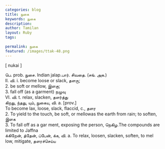 ```yaml
---
categories: blog
title: நுகை
keywords: நுகை
description: 
author: Tamilan
layout: Ruby
tags: 
 
permalink: நுகை
featured: /images/ttak-48.png
---
```

  
[ nukai ]  
  
பெ. prob. நுசை. Indian jalap.பார். சிவதை. (சங். அக.)  
II. வி. i. become loose or slack, தளரு;  
2. be soft or mellow, இளகு;  
3. fall off (as a garment) நழுவு  
VI. வி. t. relax, slacken, தளர்த்து  
கிறது, ந்தது, யும், நுகைய, வி. a. [prov.]  
To become lax, loose, slack, flaccid, c., தளர  
2. To yield to the touch, be soft, or mellowas the earth from rain; to soften, இளக  
3. To fall off as a gar ment, exposing the person, நெகிழ.The compounds are limited to Jaffna  
க்கிறேன், த்தேன், ப்பேன், க்க, வி. a. To relax, loosen, slacken, soften, to mel low, mitigate, தளரச்செய்ய